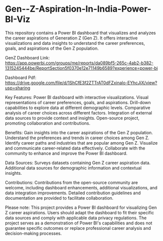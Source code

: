 # Gen--Z-Aspiration-In-India-Power-BI-Viz
This repository contains a Power BI dashboard that visualizes and analyzes the career aspirations of Generation Z (Gen Z). It offers interactive visualizations and data insights to understand the career preferences, goals, and aspirations of the Gen Z population.

GenZ Dashboard Link: https://app.powerbi.com/groups/me/reports/da089bf5-265c-4ab2-b382-1315245444be/ReportSection5f0370e12e71149b6589?experience=power-bi

Dashboard Pdf: https://drive.google.com/file/d/1ShCfE3f2ZTTrAT0dFZxinalo-EYhcJjX/view?usp=sharing

Key Features:
Power BI dashboard with interactive visualizations.
Visual representations of career preferences, goals, and aspirations.
Drill-down capabilities to explore data at different demographic levels.
Comparative analysis of career choices across different factors.
Integration of external data sources to provide context and insights.
Open-source project, promoting collaboration and contributions.

Benefits:
Gain insights into the career aspirations of the Gen Z population.
Understand the preferences and trends in career choices among Gen Z.
Identify career paths and industries that are popular among Gen Z.
Visualize and communicate career-related data effectively.
Collaborate with the community to enhance and improve the Power BI dashboard.

Data Sources:
Surveys datasets containing Gen Z career aspiration data.
Additional data sources for demographic information and contextual insights.

Contributions:
Contributions from the open-source community are welcome, including dashboard enhancements, additional visualizations, and data integration improvements.
Detailed contribution guidelines and documentation are provided to facilitate collaboration.

Please note: This project provides a Power BI dashboard for visualizing Gen Z career aspirations. Users should adapt the dashboard to fit their specific data sources and comply with applicable data privacy regulations. The project serves as a demonstration of Power BI's capabilities and does not guarantee specific outcomes or replace professional career analysis and decision-making processes.
